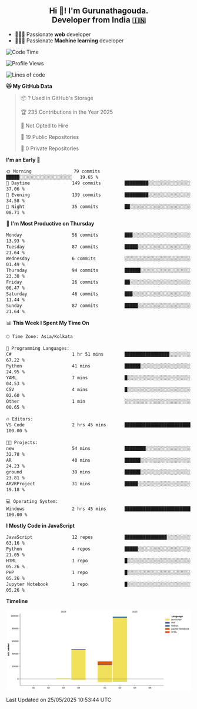 <h2 align="center">Hi 👋! I'm Gurunathagouda.<br> Developer from India 🇮🇳</h2>
<p align="center">
<a href="https://wakatime.com/@gurunathasmb"></a>

    
</p>


- 👨🏻‍💻 Passionate **web** developer
- 👨🏻‍💻 Passionate **Machine learning** developer


<!--START_SECTION:waka-->
![Code Time](http://img.shields.io/badge/Code%20Time-19%20hrs%2038%20mins-blue)

![Profile Views](http://img.shields.io/badge/Profile%20Views-165-blue)

![Lines of code](https://img.shields.io/badge/From%20Hello%20World%20I%27ve%20Written-173.5%20thousand%20lines%20of%20code-blue)

**🐱 My GitHub Data** 

> 📦 ? Used in GitHub's Storage 
 > 
> 🏆 235 Contributions in the Year 2025
 > 
> 🚫 Not Opted to Hire
 > 
> 📜 19 Public Repositories 
 > 
> 🔑 0 Private Repositories 
 > 
**I'm an Early 🐤** 

```text
🌞 Morning                79 commits          █████░░░░░░░░░░░░░░░░░░░░   19.65 % 
🌆 Daytime                149 commits         █████████░░░░░░░░░░░░░░░░   37.06 % 
🌃 Evening                139 commits         █████████░░░░░░░░░░░░░░░░   34.58 % 
🌙 Night                  35 commits          ██░░░░░░░░░░░░░░░░░░░░░░░   08.71 % 
```
📅 **I'm Most Productive on Thursday** 

```text
Monday                   56 commits          ███░░░░░░░░░░░░░░░░░░░░░░   13.93 % 
Tuesday                  87 commits          █████░░░░░░░░░░░░░░░░░░░░   21.64 % 
Wednesday                6 commits           ░░░░░░░░░░░░░░░░░░░░░░░░░   01.49 % 
Thursday                 94 commits          ██████░░░░░░░░░░░░░░░░░░░   23.38 % 
Friday                   26 commits          ██░░░░░░░░░░░░░░░░░░░░░░░   06.47 % 
Saturday                 46 commits          ███░░░░░░░░░░░░░░░░░░░░░░   11.44 % 
Sunday                   87 commits          █████░░░░░░░░░░░░░░░░░░░░   21.64 % 
```


📊 **This Week I Spent My Time On** 

```text
🕑︎ Time Zone: Asia/Kolkata

💬 Programming Languages: 
C#                       1 hr 51 mins        █████████████████░░░░░░░░   67.22 % 
Python                   41 mins             ██████░░░░░░░░░░░░░░░░░░░   24.95 % 
YAML                     7 mins              █░░░░░░░░░░░░░░░░░░░░░░░░   04.53 % 
CSV                      4 mins              █░░░░░░░░░░░░░░░░░░░░░░░░   02.60 % 
Other                    1 min               ░░░░░░░░░░░░░░░░░░░░░░░░░   00.65 % 

🔥 Editors: 
VS Code                  2 hrs 45 mins       █████████████████████████   100.00 % 

🐱‍💻 Projects: 
new                      54 mins             ████████░░░░░░░░░░░░░░░░░   32.78 % 
AR                       40 mins             ██████░░░░░░░░░░░░░░░░░░░   24.23 % 
ground                   39 mins             ██████░░░░░░░░░░░░░░░░░░░   23.81 % 
ARVRProject              31 mins             █████░░░░░░░░░░░░░░░░░░░░   19.18 % 

💻 Operating System: 
Windows                  2 hrs 45 mins       █████████████████████████   100.00 % 
```

**I Mostly Code in JavaScript** 

```text
JavaScript               12 repos            ████████████████░░░░░░░░░   63.16 % 
Python                   4 repos             █████░░░░░░░░░░░░░░░░░░░░   21.05 % 
HTML                     1 repo              █░░░░░░░░░░░░░░░░░░░░░░░░   05.26 % 
PHP                      1 repo              █░░░░░░░░░░░░░░░░░░░░░░░░   05.26 % 
Jupyter Notebook         1 repo              █░░░░░░░░░░░░░░░░░░░░░░░░   05.26 % 
```



**Timeline**

![Lines of Code chart](https://raw.githubusercontent.com/gurunathasmb/gurunathasmb/main/assets/bar_graph.png)


 Last Updated on 25/05/2025 10:53:44 UTC
<!--END_SECTION:waka-->
